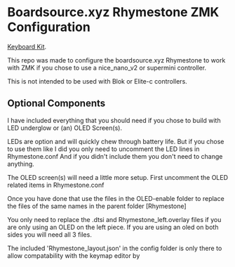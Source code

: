 <h1>Boardsource.xyz Rhymestone ZMK Configuration</h1>
<p><a href="https://www.boardsource.xyz/products/Rhymestone$0">Keyboard Kit</a>.</p>

This repo was made to configure the boardsource.xyz Rhymestone to work with ZMK if you chose to use a nice_nano_v2 or supermini controller.

This is not intended to be used with Blok or Elite-c controllers.

<h2>Optional Components</h2>
I have included everything that you should need if you chose to build with LED underglow or (an) OLED Screen(s).

LEDs are option and will quickly chew through battery life. But if you chose to use them like I did you only need to uncomment the LED lines in Rhymestone.conf And if you didn't include them you don't need to change anything.

The OLED screen(s) will need a little more setup. First uncomment the OLED related items in Rhymestone.conf

Once you have done that use the files in the OLED-enable folder to replace the files of the same names in the parent folder [Rhymestone]

You only need to replace the .dtsi and Rhymestone_left.overlay files if you are only using an OLED on the left piece. If you are using an oled on both sides you will need all 3 files.

The included 'Rhymestone_layout.json' in the config folder is only there to allow compatability with the keymap editor by 